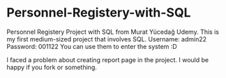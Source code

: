 # Personnel-Registery-with-SQL
Personnel Registery Project with SQL from Murat Yücedağ Udemy. This is my first medium-sized project that involves SQL.
Username: admin22
Password: 001122
You can use them to enter the system :D

I faced a problem about creating report page in the project. I would be happy if you fork or something.
